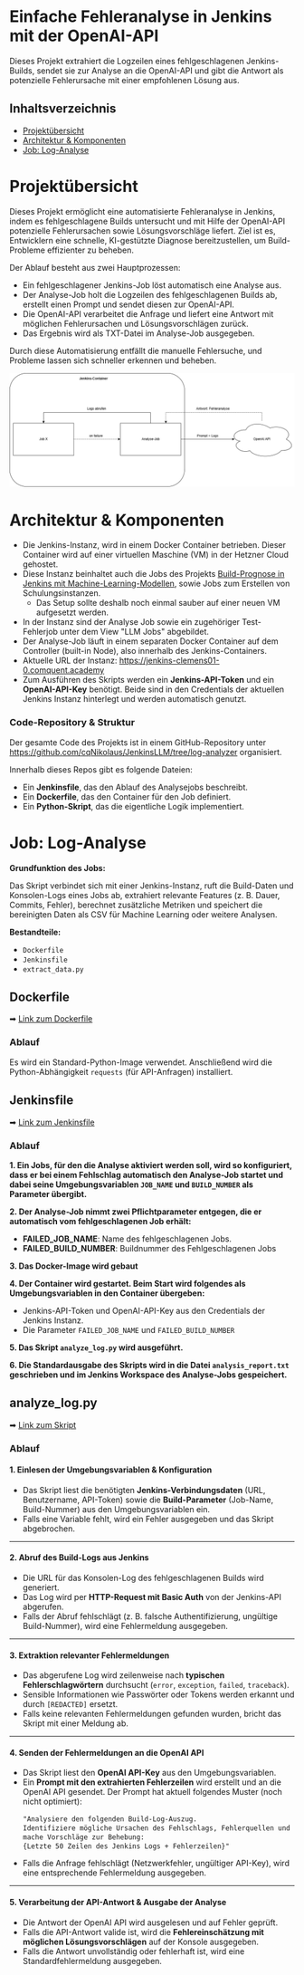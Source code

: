 # Einfache Fehleranalyse in Jenkins mit der OpenAI-API
Dieses Projekt extrahiert die Logzeilen eines fehlgeschlagenen Jenkins-Builds, sendet sie zur Analyse an die OpenAI-API und gibt die Antwort als potenzielle Fehlerursache mit einer empfohlenen Lösung aus.

## Inhaltsverzeichnis
- [Projektübersicht](#projektübersicht)
- [Architektur & Komponenten](#architektur--komponenten)
- [Job: Log-Analyse](#job-log-analyse)

# Projektübersicht

Dieses Projekt ermöglicht eine automatisierte Fehleranalyse in Jenkins, indem es fehlgeschlagene Builds untersucht und mit Hilfe der OpenAI-API potenzielle Fehlerursachen sowie Lösungsvorschläge liefert. Ziel ist es, Entwicklern eine schnelle, KI-gestützte Diagnose bereitzustellen, um Build-Probleme effizienter zu beheben.

Der Ablauf besteht aus zwei Hauptprozessen:

- Ein fehlgeschlagener Jenkins-Job löst automatisch eine Analyse aus.
- Der Analyse-Job holt die Logzeilen des fehlgeschlagenen Builds ab, erstellt einen Prompt und sendet diesen zur OpenAI-API.
- Die OpenAI-API verarbeitet die Anfrage und liefert eine Antwort mit möglichen Fehlerursachen und Lösungsvorschlägen zurück.
- Das Ergebnis wird als TXT-Datei im Analyse-Job ausgegeben. 

Durch diese Automatisierung entfällt die manuelle Fehlersuche, und Probleme lassen sich schneller erkennen und beheben.  


  
![Flowchart](https://github.com/cqNikolaus/jenkins-ki-dokumentation/blob/main/fehleranalyse-openai/jenkinsllm-diagramm.png)


# Architektur & Komponenten

- Die Jenkins-Instanz, wird in einem Docker Container betrieben. Dieser Container wird auf einer virtuellen Maschine (VM) in der Hetzner Cloud gehostet.
- Diese Instanz beinhaltet auch die Jobs des Projekts [Build-Prognose in Jenkins mit Machine-Learning-Modellen](https://github.com/cqNikolaus/jenkins-ki-dokumentation/blob/main/build-prognose-ml/build-prognose-ml.md), sowie Jobs zum Erstellen von Schulungsinstanzen.
  - Das Setup sollte deshalb noch einmal sauber auf einer neuen VM aufgesetzt werden.
- In der Instanz sind der Analyse Job sowie ein zugehöriger Test-Fehlerjob unter dem View "LLM Jobs" abgebildet.
- Der Analyse-Job läuft in einem separaten Docker Container auf dem Controller (built-in Node), also innerhalb des Jenkins-Containers.
- Aktuelle URL der Instanz: https://jenkins-clemens01-0.comquent.academy
- Zum Ausführen des Skripts werden ein **Jenkins-API-Token** und ein **OpenAI-API-Key** benötigt. Beide sind in den Credentials der aktuellen Jenkins Instanz hinterlegt und werden automatisch genutzt.

### Code-Repository & Struktur

Der gesamte Code des Projekts ist in einem GitHub-Repository unter https://github.com/cqNikolaus/JenkinsLLM/tree/log-analyzer organisiert.

Innerhalb dieses Repos gibt es folgende Dateien:

- Ein **Jenkinsfile**, das den Ablauf des Analysejobs beschreibt.
- Ein **Dockerfile**, das den Container für den Job definiert.
- Ein **Python-Skript**, das die eigentliche Logik implementiert.


# Job: Log-Analyse

**Grundfunktion des Jobs:**   

Das Skript verbindet sich mit einer Jenkins-Instanz, ruft die Build-Daten und Konsolen-Logs eines Jobs ab, extrahiert relevante Features (z. B. Dauer, Commits, Fehler), berechnet zusätzliche Metriken und speichert die bereinigten Daten als CSV für Machine Learning oder weitere Analysen.

**Bestandteile:**
- `Dockerfile`
- `Jenkinsfile`
- `extract_data.py`


## Dockerfile
➡ [Link zum Dockerfile](https://github.com/cqNikolaus/JenkinsLLM/blob/log-analyzer/Dockerfile)  
### Ablauf
Es wird ein Standard-Python-Image verwendet. Anschließend wird die Python-Abhängigkeit `requests` (für API-Anfragen) installiert.  

## Jenkinsfile
➡ [Link zum Jenkinsfile](https://github.com/cqNikolaus/JenkinsLLM/blob/log-analyzer/Jenkinsfile) 

### Ablauf 

**1. Ein Jobs, für den die Analyse aktiviert werden soll, wird so konfiguriert, dass er bei einem Fehlschlag automatisch den Analyse-Job startet und dabei seine Umgebungsvariablen `JOB_NAME` und `BUILD_NUMBER` als Parameter übergibt.**

**2. Der Analyse-Job nimmt zwei Pflichtparameter entgegen, die er automatisch vom fehlgeschlagenen Job erhält:**
- **FAILED_JOB_NAME**: Name des fehlgeschlagenen Jobs.
- **FAILED_BUILD_NUMBER**: Buildnummer des Fehlgeschlagenen Jobs

**3. Das Docker-Image wird gebaut**

**4. Der Container wird gestartet. Beim Start wird folgendes als Umgebungsvariablen in den Container übergeben:**

- Jenkins-API-Token und OpenAI-API-Key aus den Credentials der Jenkins Instanz.
- Die Parameter `FAILED_JOB_NAME` und `FAILED_BUILD_NUMBER`

**5. Das Skript `analyze_log.py` wird ausgeführt.**

**6. Die Standardausgabe des Skripts wird in die Datei `analysis_report.txt` geschrieben und im Jenkins Workspace des Analyse-Jobs gespeichert.**

## analyze_log.py
➡ [Link zum Skript](https://github.com/cqNikolaus/JenkinsLLM/blob/log-analyzer/analyze_log.py)

### **Ablauf**  

#### **1. Einlesen der Umgebungsvariablen & Konfiguration**  
   - Das Skript liest die benötigten **Jenkins-Verbindungsdaten** (URL, Benutzername, API-Token) sowie die **Build-Parameter** (Job-Name, Build-Nummer) aus den Umgebungsvariablen ein.  
   - Falls eine Variable fehlt, wird ein Fehler ausgegeben und das Skript abgebrochen.  

---
#### **2. Abruf des Build-Logs aus Jenkins**  
   - Die URL für das Konsolen-Log des fehlgeschlagenen Builds wird generiert.  
   - Das Log wird per **HTTP-Request mit Basic Auth** von der Jenkins-API abgerufen.  
   - Falls der Abruf fehlschlägt (z. B. falsche Authentifizierung, ungültige Build-Nummer), wird eine Fehlermeldung ausgegeben.  

---
#### **3. Extraktion relevanter Fehlermeldungen**  
   - Das abgerufene Log wird zeilenweise nach **typischen Fehlerschlagwörtern** durchsucht (`error`, `exception`, `failed`, `traceback`).  
   - Sensible Informationen wie Passwörter oder Tokens werden erkannt und durch `[REDACTED]` ersetzt.  
   - Falls keine relevanten Fehlermeldungen gefunden wurden, bricht das Skript mit einer Meldung ab.  

---
#### **4. Senden der Fehlermeldungen an die OpenAI API**  
   - Das Skript liest den **OpenAI API-Key** aus den Umgebungsvariablen.  
   - Ein **Prompt mit den extrahierten Fehlerzeilen** wird erstellt und an die OpenAI API gesendet. Der Prompt hat aktuell folgendes Muster (noch nicht optimiert):
     ```
     "Analysiere den folgenden Build-Log-Auszug.
     Identifiziere mögliche Ursachen des Fehlschlags, Fehlerquellen und mache Vorschläge zur Behebung:
     {Letzte 50 Zeilen des Jenkins Logs + Fehlerzeilen}"
   - Falls die Anfrage fehlschlägt (Netzwerkfehler, ungültiger API-Key), wird eine entsprechende Fehlermeldung ausgegeben.  

---
#### **5. Verarbeitung der API-Antwort & Ausgabe der Analyse**  
   - Die Antwort der OpenAI API wird ausgelesen und auf Fehler geprüft.  
   - Falls die API-Antwort valide ist, wird die **Fehlereinschätzung mit möglichen Lösungsvorschlägen** auf der Konsole ausgegeben.  
   - Falls die Antwort unvollständig oder fehlerhaft ist, wird eine Standardfehlermeldung ausgegeben.  

